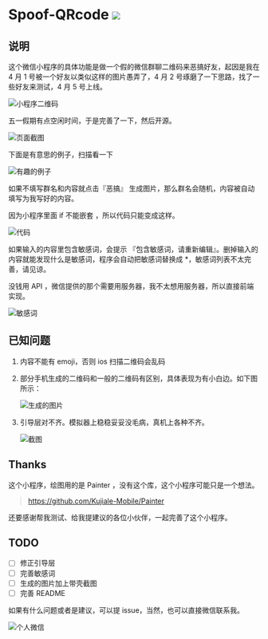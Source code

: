 # Spoof-QRcode ![](https://img.shields.io/badge/license-Apache2.0-0a7bbd.svg?longCache=true&style=flat-square)

## 说明

这个微信小程序的具体功能是做一个假的微信群聊二维码来恶搞好友，起因是我在 4 月 1 号被一个好友以类似这样的图片愚弄了，4 月 2 号琢磨了一下思路，找了一些好友来测试，4 月 5 号上线。

![小程序二维码](https://upload-images.jianshu.io/upload_images/2989110-c52141e89ec8ad91.png?imageMogr2/auto-orient/strip%7CimageView2/2/w/1240)

五一假期有点空闲时间，于是完善了一下，然后开源。

![页面截图](https://upload-images.jianshu.io/upload_images/2989110-3e896190752cf209.png?)

下面是有意思的例子，扫描看一下

![有趣的例子](https://upload-images.jianshu.io/upload_images/2989110-d6cda82667ad4e07.png)

如果不填写群名和内容就点击『恶搞』 生成图片，那么群名会随机，内容被自动填写为我写好的内容。

因为小程序里面 if 不能嵌套 ，所以代码只能变成这样。

![代码](https://upload-images.jianshu.io/upload_images/2989110-f5113838df0a7d25.png)

如果输入的内容里包含敏感词，会提示 『包含敏感词，请重新编辑』。删掉输入的内容就能发现什么是敏感词，程序会自动把敏感词替换成 *，敏感词列表不太完善，请见谅。

没钱用 API ，微信提供的那个需要用服务器，我不太想用服务器，所以直接前端实现。

![敏感词](https://upload-images.jianshu.io/upload_images/2989110-09a407a40b604d60.png)

## 已知问题

1. 内容不能有 emoji，否则 ios 扫描二维码会乱码

2. 部分手机生成的二维码和一般的二维码有区别，具体表现为有小白边。如下图所示：

   ![生成的图片](https://upload-images.jianshu.io/upload_images/2989110-54edf1449ff2f1b9.png)

3. 引导层对不齐。模拟器上稳稳妥妥没毛病，真机上各种不齐。

   ![截图](https://upload-images.jianshu.io/upload_images/2989110-34997f3b23dd4284.png?imageMogr2/auto-orient/strip%7CimageView2/2/w/1240)

## Thanks

这个小程序，绘图用的是 Painter ，没有这个库，这个小程序可能只是一个想法。

> [https://github.com/Kujiale-Mobile/Painter ](<https://github.com/Kujiale-Mobile/Painter> )

还要感谢帮我测试、给我提建议的各位小伙伴，一起完善了这个小程序。

## TODO

- [ ] 修正引导层
- [ ] 完善敏感词
- [ ] 生成的图片加上带壳截图
- [ ] 完善 README

如果有什么问题或者是建议，可以提 issue，当然，也可以直接微信联系我。

![个人微信](https://upload-images.jianshu.io/upload_images/2989110-3a539502d7cb2b6a.png)